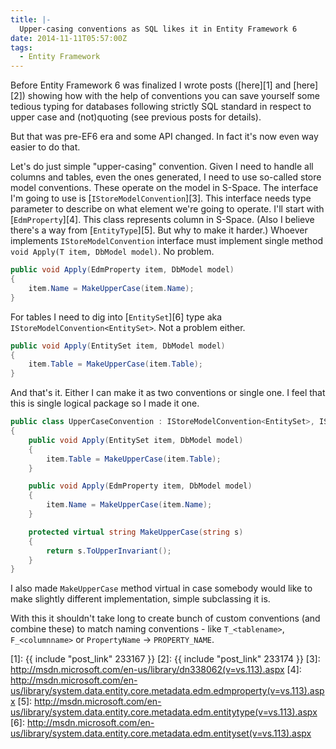 ```yaml
---
title: |-
  Upper-casing conventions as SQL likes it in Entity Framework 6
date: 2014-11-11T05:57:00Z
tags:
  - Entity Framework
---
```

Before Entity Framework 6 was finalized I wrote posts ([here][1] and [here][2]) showing how with the help of conventions you can save yourself some tedious typing for databases following strictly SQL standard in respect to upper case and (not)quoting (see previous posts for details).

But that was pre-EF6 era and some API changed. In fact it's now even way easier to do that.

<!-- excerpt -->

Let's do just simple "upper-casing" convention. Given I need to handle all columns and tables, even the ones generated, I need to use so-called store model conventions. These operate on the model in S-Space. The interface I'm going to use is [`IStoreModelConvention`][3]. This interface needs type parameter to describe on what element we're going to operate. I'll start with [`EdmProperty`][4]. This class represents column in S-Space. (Also I believe there's a way from [`EntityType`][5]. But why to make it harder.) Whoever implements `IStoreModelConvention` interface must implement single method `void Apply(T item, DbModel model)`. No problem.

```csharp
public void Apply(EdmProperty item, DbModel model)
{
	item.Name = MakeUpperCase(item.Name);
}
```  

For tables I need to dig into [`EntitySet`][6] type aka `IStoreModelConvention<EntitySet>`. Not a problem either.

```csharp
public void Apply(EntitySet item, DbModel model)
{
	item.Table = MakeUpperCase(item.Table);
}
```

And that's it. Either I can make it as two conventions or single one. I feel that this is single logical package so I made it one.

```csharp
public class UpperCaseConvention : IStoreModelConvention<EntitySet>, IStoreModelConvention<EdmProperty>
{
	public void Apply(EntitySet item, DbModel model)
	{
		item.Table = MakeUpperCase(item.Table);
	}

	public void Apply(EdmProperty item, DbModel model)
	{
		item.Name = MakeUpperCase(item.Name);
	}

	protected virtual string MakeUpperCase(string s)
	{
		return s.ToUpperInvariant();
	}
}
```

I also made `MakeUpperCase` method virtual in case somebody would like to make slightly different implementation, simple subclassing it is.

With this it shouldn't take long to create bunch of custom conventions (and combine these) to match naming conventions - like `T_<tablename>`, `F_<columnname>` or `PropertyName` -> `PROPERTY_NAME`.  

[1]: {{ include "post_link" 233167 }}
[2]: {{ include "post_link" 233174 }}
[3]: http://msdn.microsoft.com/en-us/library/dn338062(v=vs.113).aspx
[4]: http://msdn.microsoft.com/en-us/library/system.data.entity.core.metadata.edm.edmproperty(v=vs.113).aspx
[5]: http://msdn.microsoft.com/en-us/library/system.data.entity.core.metadata.edm.entitytype(v=vs.113).aspx
[6]: http://msdn.microsoft.com/en-us/library/system.data.entity.core.metadata.edm.entityset(v=vs.113).aspx
